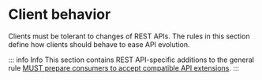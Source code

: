 # Client behavior

Clients must be tolerant to changes of REST APIs. The rules in this section define how clients should behave to ease API evolution.

::: info Info
This section contains REST API-specific additions to the general rule [MUST prepare consumers to accept compatible API extensions](@guidelines/R000029).
:::
